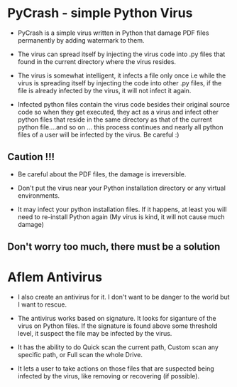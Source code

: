 # PyCrash - simple Python Virus

- PyCrash is a simple virus written in Python that damage PDF files permanently
  by adding watermark to them.

- The virus can spread itself by injecting the virus code into .py files that
  found in the current directory where the virus resides.

- The virus is somewhat intelligent, it infects a file only once i.e while the virus
  is spreading itself by injecting the code into other .py files, if the file is already
  infected by the virus, it will not infect it again.

- Infected python files contain the virus code besides their original source code so when
  they get executed, they act as a virus and infect other python files that reside in the
  same directory as that of the current python file....and so on ... this process continues
  and nearly all python files of a user will be infected by the virus. Be careful :)

## Caution !!!

- Be careful about the PDF files, the damage is irreversible.

- Don't put the virus near your Python installation directory or any virtual environments.

- It may infect your python installation files. If it happens, at least you will need to re-install Python again
  (My virus is kind, it will not cause much damage)

## Don't worry too much, there must be a solution

# Aflem Antivirus

- I also create an antivirus for it. I don't want to be
  danger to the world but I want to rescue.

- The antivirus works based on signature. It looks for siganture of the virus
  on Python files. If the signature is found above some threshold level, it suspect
  the file may be infected by the virus.

- It has the ability to do Quick scan the current path, Custom scan any specific path,
  or Full scan the whole Drive.

- It lets a user to take actions on those files that are suspected being infected by
  the virus, like removing or recovering (if possible).
